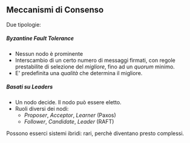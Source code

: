 ## Meccanismi di Consenso

Due tipologie:

##### Byzantine Fault Tolerance

* Nessun nodo è prominente
* Interscambio di un certo numero di messaggi firmati, con regole prestabilite di selezione del _migliore_, fino ad un _quorum_ minimo.
* E' predefinita una _qualità_ che determina il migliore.

##### Basati su Leaders

* Un nodo decide. Il nodo può essere eletto.
* Ruoli diversi dei nodi:
    * _Proposer_, _Acceptor_, _Learner_ (Paxos)
    * _Follower_, _Candidate_, _Leader_ (RAFT)

Possono esserci sistemi ibridi: rari, perchè diventano presto complessi.
